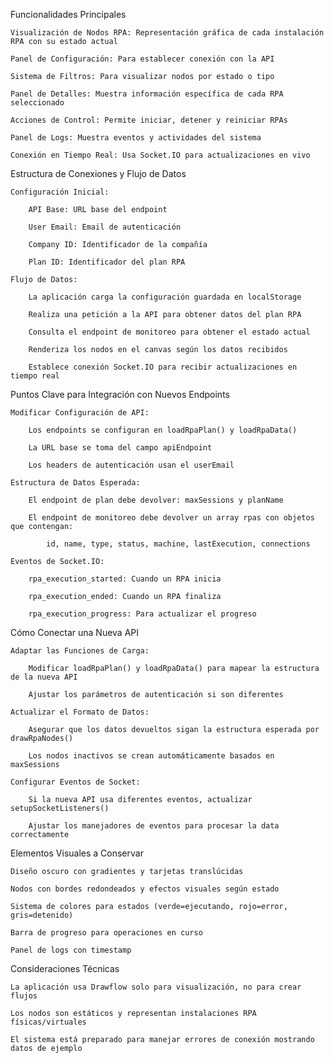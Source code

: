 Funcionalidades Principales

    Visualización de Nodos RPA: Representación gráfica de cada instalación RPA con su estado actual

    Panel de Configuración: Para establecer conexión con la API

    Sistema de Filtros: Para visualizar nodos por estado o tipo

    Panel de Detalles: Muestra información específica de cada RPA seleccionado

    Acciones de Control: Permite iniciar, detener y reiniciar RPAs

    Panel de Logs: Muestra eventos y actividades del sistema

    Conexión en Tiempo Real: Usa Socket.IO para actualizaciones en vivo

Estructura de Conexiones y Flujo de Datos

    Configuración Inicial:

        API Base: URL base del endpoint

        User Email: Email de autenticación

        Company ID: Identificador de la compañía

        Plan ID: Identificador del plan RPA

    Flujo de Datos:

        La aplicación carga la configuración guardada en localStorage

        Realiza una petición a la API para obtener datos del plan RPA

        Consulta el endpoint de monitoreo para obtener el estado actual

        Renderiza los nodos en el canvas según los datos recibidos

        Establece conexión Socket.IO para recibir actualizaciones en tiempo real

Puntos Clave para Integración con Nuevos Endpoints

    Modificar Configuración de API:

        Los endpoints se configuran en loadRpaPlan() y loadRpaData()

        La URL base se toma del campo apiEndpoint

        Los headers de autenticación usan el userEmail

    Estructura de Datos Esperada:

        El endpoint de plan debe devolver: maxSessions y planName

        El endpoint de monitoreo debe devolver un array rpas con objetos que contengan:

            id, name, type, status, machine, lastExecution, connections

    Eventos de Socket.IO:

        rpa_execution_started: Cuando un RPA inicia

        rpa_execution_ended: Cuando un RPA finaliza

        rpa_execution_progress: Para actualizar el progreso

Cómo Conectar una Nueva API

    Adaptar las Funciones de Carga:

        Modificar loadRpaPlan() y loadRpaData() para mapear la estructura de la nueva API

        Ajustar los parámetros de autenticación si son diferentes

    Actualizar el Formato de Datos:

        Asegurar que los datos devueltos sigan la estructura esperada por drawRpaNodes()

        Los nodos inactivos se crean automáticamente basados en maxSessions

    Configurar Eventos de Socket:

        Si la nueva API usa diferentes eventos, actualizar setupSocketListeners()

        Ajustar los manejadores de eventos para procesar la data correctamente

Elementos Visuales a Conservar

    Diseño oscuro con gradientes y tarjetas translúcidas

    Nodos con bordes redondeados y efectos visuales según estado

    Sistema de colores para estados (verde=ejecutando, rojo=error, gris=detenido)

    Barra de progreso para operaciones en curso

    Panel de logs con timestamp

Consideraciones Técnicas

    La aplicación usa Drawflow solo para visualización, no para crear flujos

    Los nodos son estáticos y representan instalaciones RPA físicas/virtuales

    El sistema está preparado para manejar errores de conexión mostrando datos de ejemplo
